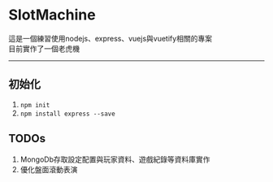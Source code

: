 # SlotMachine

這是一個練習使用nodejs、express、vuejs與vuetify相關的專案  
目前實作了一個老虎機

---

## 初始化

1. `npm init`
2. `npm install express --save`

## TODOs

1. MongoDb存取設定配置與玩家資料、遊戲紀錄等資料庫實作
2. 優化盤面滾動表演

